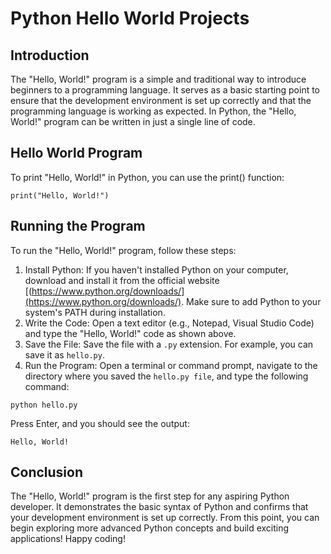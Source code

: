# Python Hello World Projects

## Introduction

The "Hello, World!" program is a simple and traditional way to introduce beginners to a programming language. It serves as a basic starting point to ensure that the development environment is set up correctly and that the programming language is working as expected. In Python, the "Hello, World!" program can be written in just a single line of code.

## Hello World Program

To print "Hello, World!" in Python, you can use the print() function:
```
print("Hello, World!")
```

## Running the Program

To run the "Hello, World!" program, follow these steps:

1. Install Python: If you haven't installed Python on your computer, download and install it from the official website [(https://www.python.org/downloads/](https://www.python.org/downloads/). Make sure to add Python to your system's PATH during installation.
1. Write the Code: Open a text editor (e.g., Notepad, Visual Studio Code) and type the "Hello, World!" code as shown above.
1. Save the File: Save the file with a `.py` extension. For example, you can save it as `hello.py`.
1. Run the Program: Open a terminal or command prompt, navigate to the directory where you saved the `hello.py file`, and type the following command:
```
python hello.py
```
Press Enter, and you should see the output:
```
Hello, World!
```

## Conclusion

The "Hello, World!" program is the first step for any aspiring Python developer. It demonstrates the basic syntax of Python and confirms that your development environment is set up correctly. From this point, you can begin exploring more advanced Python concepts and build exciting applications! Happy coding!